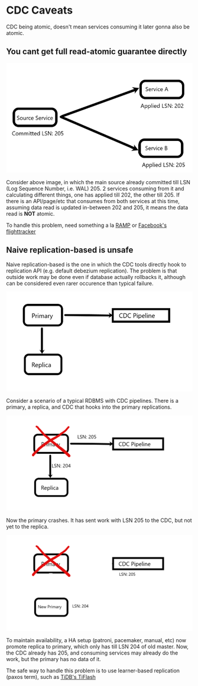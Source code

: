 # CDC Caveats

CDC being atomic, doesn't mean services consuming it later gonna also be atomic.

## You cant get full read-atomic guarantee directly

![CDC Not Atomic](CDCNotAtomic.png)

Consider above image, in which the main source already committed till LSN (Log Sequence Number, i.e. WAL) 205.
2 services consuming from it and calculating different things, one has applied till 202, the other till 205. If there is an API/page/etc that consumes from both services at this time, assuming data read is updated in-between 202 and 205, it means the data read is **NOT** atomic.

To handle this problem, need something a la [RAMP](http://www.bailis.org/papers/ramp-sigmod2014.pdf) or [Facebook's flighttracker](https://research.fb.com/publications/flighttracker-consistency-across-read-optimized-online-stores-at-facebook/)

## Naive replication-based is unsafe

Naive replication-based is the one in which the CDC tools directly hook to replication API (e.g. default debezium replication).
The problem is that outside work may be done even if database actually rollbacks it, although can be considered even rarer occurence than typical failure.

![Setup](setup.png)

Consider a scenario of a typical RDBMS with CDC pipelines. There is a primary, a replica, and CDC that hooks into the primary replications.

![Primary Crash](primary_crash.png)

Now the primary crashes. It has sent work with LSN 205 to the CDC, but not yet to the replica.

![Restore and Gone](restore_gone.png)

To maintain availability, a HA setup (patroni, pacemaker, manual, etc) now promote replica to primary, which only has till LSN 204 of old master. Now, the CDC already has 205, and consuming services may already do the work, but the primary has no data of it.

The safe way to handle this problem is to use learner-based replication (paxos term), such as [TiDB's TiFlash](https://pingcap.com/blog/delivering-real-time-analytics-and-true-htap-by-combining-columnstore-and-rowstore#strong-consistency)
